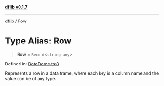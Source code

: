 [**dflib v0.1.7**](../README.md)

***

[dflib](../globals.md) / Row

# Type Alias: Row

> **Row** = `Record`\<`string`, `any`\>

Defined in: [DataFrame.ts:8](https://github.com/digital-codes/dfLib/blob/0d31d2ffbd86d55c4439f8827e3a6e2f2f647f3c/src/DataFrame.ts#L8)

Represents a row in a data frame, where each key is a column name and the value can be of any type.
